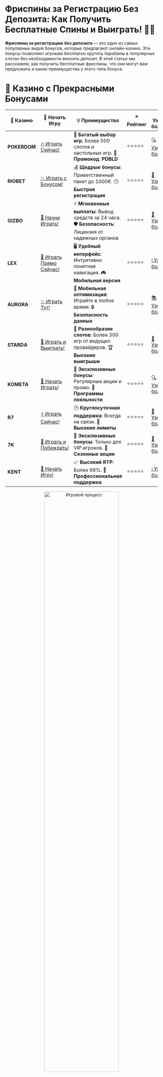 # **Фриспины за Регистрацию Без Депозита: Как Получить Бесплатные Спины и Выиграть! 🎰💸**

**Фриспины за регистрацию без депозита** — это один из самых популярных видов бонусов, которые предлагают онлайн-казино. Эти бонусы позволяют игрокам бесплатно крутить барабаны в популярных слотах без необходимости вносить депозит. В этой статье мы расскажем, как получить бесплатные фриспины, что они могут вам предложить и какие преимущества у этого типа бонуса.

# 🌟 Казино с Прекрасными Бонусами

| 🎲 **Казино** | 🔗 **Начать Игру** | 💡 **Преимущество** | ⭐ **Рейтинг** | 🔗 **Узнать больше** | 🆕 **Новая информация** |
|--------------|---------------------|---------------------|----------------|----------------------|-------------------------|
| **POKERDOM**  | [🔥 Играть Сейчас!](https://brandplay.link/4k77v2yx) | 🎉 **Богатый выбор игр**: Более 500 слотов и настольных игр. 🎁 **Промокод**: **PDBLD** | ⭐⭐⭐⭐⭐ | [🔍 Узнать больше](https://brandplay.link/4k77v2yx) | 🏆 **Победители турниров** получают эксклюзивные подарки! |
| **RIOBET**    | [💥 Играть с Бонусом!](https://brandplay.link/7xBLTPyj) | 💰 **Щедрые бонусы**: Приветственный пакет до 1000€. 🕒 **Быстрая регистрация** | ⭐⭐⭐⭐⭐ | [📖 Узнать больше](https://brandplay.link/7xBLTPyj) | 💬 **Поддержка 24/7** для комфортной игры в любое время! |
| **GIZBO**     | [🚀 Начни Играть!](https://brandplay.link/bprXw4YV) | ⚡ **Мгновенные выплаты**: Вывод средств за 24 часа. 🛡️ **Безопасность**: Лицензия от надежных органов | ⭐⭐⭐⭐⭐ | [📝 Узнать больше](https://brandplay.link/bprXw4YV) | 🔒 **SSL-шифрование** для максимальной безопасности данных игроков. |
| **LEX**       | [💎 Играть Прямо Сейчас!](https://brandplay.link/zW4hdDFV) | 🖥️ **Удобный интерфейс**: Интуитивно понятная навигация. 🎮 **Мобильная версия** | ⭐⭐⭐⭐⭐ | [ℹ️ Узнать больше](https://brandplay.link/zW4hdDFV) | 📱 **Поддержка всех мобильных устройств** для удобства игры в любом месте. |
| **AURORA**    | [✨ Играть Тут!](https://10trafic-stat2.com/click/668546556bcc6313411604bd/6766/13032/subaccount) | 📱 **Мобильная оптимизация**: Играйте в любое время. 🔒 **Безопасность данных** | ⭐⭐⭐⭐⭐ | [📚 Узнать больше](https://10trafic-stat2.com/click/668546556bcc6313411604bd/6766/13032/subaccount) | 🌍 **Международная лицензия** на деятельность в разных странах. |
| **STARDА**    | [🎉 Играть и Выиграть!](https://brandplay.link/fB7xwRFL) | 🎰 **Разнообразие слотов**: Более 300 игр от ведущих провайдеров. 🏆 **Высокие выигрыши** | ⭐⭐⭐⭐⭐ | [🔎 Узнать больше](https://brandplay.link/fB7xwRFL) | 🎉 **Ежемесячные турниры** с крупными призами! |
| **KOMETA**    | [🎁 Начать Играть!](https://brandplay.link/8ZymQJV8) | 🎁 **Эксклюзивные бонусы**: Регулярные акции и промо. 🔄 **Программы лояльности** | ⭐⭐⭐⭐⭐ | [🔍 Узнать больше](https://brandplay.link/8ZymQJV8) | 🌟 **Персонализированные предложения** для долгосрочных игроков. |
| **R7**        | [⚡ Играть Сейчас!](https://brandplay.link/bMd3Yjsw) | 🕒 **Круглосуточная поддержка**: Всегда на связи. 💸 **Высокие лимиты** | ⭐⭐⭐⭐⭐ | [📖 Узнать больше](https://brandplay.link/bMd3Yjsw) | 🎯 **Рейтинг игроков** для лучших участников. |
| **7K**        | [🎯 Играть и Побеждать!](https://brandplay.link/BvQyFShp) | 🌟 **Эксклюзивные бонусы**: Только для VIP игроков. 🎉 **Сезонные акции** | ⭐⭐⭐⭐⭐ | [📝 Узнать больше](https://brandplay.link/BvQyFShp) | 🥇 **Особые привилегии** для постоянных игроков. |
| **KENT**      | [🔑 Начать Игру!](https://brandplay.link/Fv2WP3js) | 📈 **Высокий RTP**: Более 98%. 💼 **Профессиональная поддержка** | ⭐⭐⭐⭐⭐ | [ℹ️ Узнать больше](https://brandplay.link/Fv2WP3js) | 💬 **Поддержка на нескольких языках** для удобства игроков. |

<div align="center"> <img src="https://i.pinimg.com/originals/1d/b3/25/1db325483acbe642c6d4e6fdd73a4988.gif" alt="Игровой процесс" width="70%"> </div>
---

# 🚀 Быстрые Выигрыши и Поддержка

| 🎲 **Казино** | 🔗 **Начать Игру** | 💡 **Преимущество** | ⭐ **Рейтинг** | 🔗 **Узнать больше** | 🆕 **Новая информация** |
|--------------|---------------------|---------------------|----------------|----------------------|-------------------------|
| **GAMA**      | [🎯 Играть Прямо Сейчас!](https://brandplay.link/j6NMKsDz) | 🔍 **Интуитивный интерфейс**: Легкость использования. 🏅 **Престижные турниры** | ⭐⭐⭐⭐☆ | [🔎 Узнать больше](https://brandplay.link/j6NMKsDz) | 🏆 **Турниры с большими призами** каждый месяц. |
| **ONION**     | [💥 Играть и Выигрывать!](https://brandplay.link/zBGRVpQ9) | 🤑 **Низкие ставки**: Идеально для начинающих. 🔄 **Быстрые выводы** | ⭐⭐⭐⭐☆ | [🔍 Узнать больше](https://brandplay.link/zBGRVpQ9) | 🎮 **Казино для новичков** с простыми правилами. |
| **ЧЕМПИОН**   | [🏅 Играть в Турнире!](https://temon-gter.cfd/go/lRq?p80412p304504pcc44t17455) | 🏅 **Лояльная программа**: Награды за активность. 🎁 **Ежемесячные бонусы** | ⭐⭐⭐⭐☆ | [📖 Узнать больше](https://temon-gter.cfd/go/lRq?p80412p304504pcc44t17455) | 🥇 **Турниры и лояльность** — каждый шаг вознаграждается. |
| **VAVADA**    | [🚀 Играть Без Ожидания!](https://vavadapartner.pro/?promo=ea5c9275-6854-4505-94fc-95ab18221945-linkb2) | 🚀 **Быстрая регистрация**: Начните играть мгновенно. 🔐 **Безопасные транзакции** | ⭐⭐⭐⭐☆ | [📝 Узнать больше](https://vavadapartner.pro/?promo=ea5c9275-6854-4505-94fc-95ab18221945-linkb2) | 🏆 **Программа для новых игроков** с бонусами за регистрацию. |
| **FRIENDS**   | [🎉 Играть и Развлекаться!](https://gofriends.mba/linkb2) | 🤝 **Социальные игры**: Играйте с друзьями. 🌐 **Мультиплатформенность** | ⭐⭐⭐⭐☆ | [ℹ️ Узнать больше](https://gofriends.mba/linkb2) | 🎮 **Играйте с друзьями** и зарабатывайте бонусы за совместные действия. |
| **1WIN**      | [⚡ Играть и Выигрывать!](https://brandplay.link/smXVpBbG) | 🏆 **Спортивные ставки**: Широкий выбор видов спорта. 💵 **Высокие коэффициенты** | ⭐⭐⭐⭐☆ | [📚 Узнать больше](https://brandplay.link/smXVpBbG) | ⚽ **Бонусы на спортивные ставки** для активных игроков. |
| **DRIP**      | [💥 Играть Сразу!](https://drp-ircp01.com/c07e6a3db) | 🌐 **Инновационные игры**: Новейшие игровые технологии. 🛡️ **Высокая безопасность** | ⭐⭐⭐⭐☆ | [🔎 Узнать больше](https://drp-ircp01.com/c07e6a3db) | 🔧 **Инновационные функции** для удобства игры. |
| **JOYCASINO** | [🎰 Играть И Побеждать!](https://rpc30.call2me.pro/?/ru/registration?apkpop=0&partner=p24970p3291217pc98f) | 🎁 **Приятные бонусы**: Ежедневные акции и подарки. 🕹️ **Разнообразие игр** | ⭐⭐⭐⭐☆ | [🔍 Узнать больше](https://rpc30.call2me.pro/?/ru/registration?apkpop=0&partner=p24970p3291217pc98f) | 🎉 **Щедрые фриспины** для новых игроков. |
| **PLAYFORTUNA** | [🔥 Играть С Бонусом!](https://fortunapromo.net/alt/playfortuna/registration?0dc4a9362a71feb7e3f165fb8e766f70) | 🎉 **Регулярные акции**: Бонусы, фриспины и многое другое. 🏅 **Турниры** | ⭐⭐⭐⭐☆ | [📚 Узнать больше](https://fortunapromo.net/alt/playfortuna/registration?0dc4a9362a71feb7e3f165fb8e766f70) | 🎯 **Выгодные предложения** на популярные игры. |
| **SYKAA**     | [💸 Играть Сейчас!](https://s-two-way.com/?source=linkb2&pid=30697) | 💸 **Доступные ставки**: Идеально для новичков. 🎁 **Щедрые бонусы** | ⭐⭐⭐⭐☆ | [🔍 Узнать больше](https://s-two-way.com/?source=linkb2&pid=30697) | 💥 **Акции с большими бонусами** для новичков и опытных игроков. |

<div align="center"> <img src="https://schaeffers-cdn.s3.amazonaws.com/images/default-source/schaeffers-cdn-images/default-images/sectors/bigstock-casino-gambling-concept-with-f-369012793.jpg?sfvrsn=493ad806_4" alt="Игровой процесс" width="70%"> </div>
---

# 💸 Казино с Привлекательными Программами Лояльности

| 🎲 **Казино** | 🔗 **Начать Игру** | 💡 **Преимущество** | ⭐ **Рейтинг** | 🔗 **Узнать больше** | 🆕 **Новая информация** |
|--------------|---------------------|---------------------|----------------|----------------------|-------------------------|
| **KOMETA**    | [🎯 Начни Играть!](https://brandplay.link/8ZymQJV8) | 🎁 **Эксклюзивные бонусы**: Регулярные акции и промо. 🔄 **Программы лояльности** | ⭐⭐⭐⭐⭐ | [🔍 Узнать больше](https://brandplay.link/8ZymQJV8) | 🌟 **Персонализированные предложения** для долгосрочных игроков. |
| **1Xslots**   | [🏅 Играть Прямо Сейчас!](https://brandplay.link/hSB1khtr) | 🎉 **Множество акций**: Еженедельные бонусы и турниры. 🛡️ **Безопасность** | ⭐⭐⭐⭐⭐ | [📚 Узнать больше](https://brandplay.link/hSB1khtr) | 🏅 **Награды за активность**: участники программы лояльности получают специальные привилегии. |
| **R7**        | [🚀 Играть Сейчас!](https://brandplay.link/bMd3Yjsw) | 🕒 **Круглосуточная поддержка**: Всегда на связи. 💸 **Высокие лимиты** | ⭐⭐⭐⭐⭐ | [📖 Узнать больше](https://brandplay.link/bMd3Yjsw) | 💬 **VIP-поддержка** для постоянных игроков с приоритетом. |

<div align="center"> <img src="https://i.pinimg.com/originals/1d/b3/25/1db325483acbe642c6d4e6fdd73a4988.gif" alt="Игровой процесс" width="70%"> </div>
---

## Что Такое **Фриспины за Регистрацию Без Депозита**? 🎁

**Фриспины за регистрацию без депозита** — это бонус, который предоставляется игрокам при регистрации в казино. Он даёт возможность вращать барабаны в слотах без необходимости вносить депозит. Обычно такие бонусы предлагаются новым игрокам как способ познакомить их с казино и его играми.

### Почему стоит использовать **Фриспины за Регистрацию**?  
- **Бесплатные вращения**: Вы не рискуете своими деньгами, но при этом можете выиграть реальные деньги.
- **Без депозитов**: Получить фриспины можно без обязательства внесения депозита.
- **Шанс выиграть**: Фриспины могут привести к реальным выплатам, если вам повезет.

## Как Получить **Фриспины за Регистрацию Без Депозита**? 🎉

Процесс получения фриспинов за регистрацию обычно несложен. Вот шаги, которые вам нужно выполнить:

### 1. **Выберите Лицензированное Казино** 🏆  
Прежде всего, выберите онлайн-казино, которое предлагает фриспины за регистрацию без депозита. Убедитесь, что казино имеет лицензию, чтобы гарантировать безопасность ваших данных и честность игр.

### 2. **Зарегистрируйтесь в Казино** 📋  
Чтобы получить бонус, вам нужно пройти процесс регистрации. Обычно это включает в себя создание аккаунта с указанием вашего имени, электронной почты и других данных.

### 3. **Получите Бонус** 🎁  
После регистрации вам будет предоставлен бонус в виде бесплатных вращений на определённых слотах. Обычно фриспины начисляются автоматически, но в некоторых казино для активации бонуса потребуется ввести промокод.

### 4. **Используйте Фриспины** 🎰  
После получения бонуса вы можете начать использовать бесплатные спины на выбранных слотах. Обычно фриспины действуют на определённые игры, так что важно ознакомиться с условиями использования.

### 5. **Выплаты и Условия** 💸  
Выигрыши с фриспинов могут быть переведены на ваш баланс, но обратите внимание на требования по ставкам (wagering), которые могут быть установлены казино. Например, вы можете понадобиться прокрутить выигрыш определённое количество раз, прежде чем вывести деньги.

## Как Выиграть с **Фриспинами за Регистрацию**? 💰

Играть с фриспинами может быть увлекательно и прибыльно, если учитывать несколько важных моментов:

### 1. **Понимание Условий Бонуса** 📜  
Обязательно ознакомьтесь с условиями бонуса. Например, узнайте, на какие игры действуют фриспины и какие требования по ставкам нужно выполнить, чтобы вывести деньги.

### 2. **Играйте в Популярные Слоты** 🎰  
Многие казино предоставляют фриспины на самые популярные игровые автоматы. Играть в эти слоты будет не только увлекательно, но и выгодно, так как вы сможете изучить механику игр, которые часто выплачивают.

### 3. **Используйте Дополнительные Бонусы** 💎  
Если казино предоставляет дополнительные бонусы, такие как бонусы на депозит или кешбек, их можно использовать для увеличения своего баланса, что повысит ваши шансы на выигрыш.

### 4. **Следите за Лимитами Выигрыша** ⚡  
Некоторые казино могут ограничить максимальный размер выигрыша с фриспинов. Убедитесь, что вы в курсе таких ограничений, чтобы избежать разочарования.

## Преимущества **Фриспинов за Регистрацию** 🎉

### 1. **Отсутствие Риска** 🎯  
Вы не рискуете своими деньгами, так как фриспины предоставляются бесплатно. Это отличный способ попробовать новые слоты и игры без вложений.

### 2. **Возможность Выиграть Реальные Деньги** 💵  
Несмотря на то, что фриспины предоставляются бесплатно, ваши выигрыши с них могут быть переведены на реальный баланс, что даёт шанс выиграть настоящие деньги.

### 3. **Нет Необходимости Внесения Депозита** 💳  
Этот бонус даёт игрокам возможность начать играть и выигрывать без необходимости делать депозит, что делает его доступным для новичков и тех, кто не готов вкладывать деньги.

### 4. **Безопасность и Удобство** 🔒  
Как правило, казино, предлагающие фриспины за регистрацию, используют защищённые системы для обработки данных и выплат, что гарантирует безопасность ваших средств.

## Советы по Игре с **Фриспинами за Регистрацию** 🎯

### 1. **Играйте в Правилах** 📜  
Обязательно ознакомьтесь с условиями бонуса, чтобы знать, какие игры подходят для фриспинов и какие ставки нужно выполнить.

### 2. **Не Забывайте о Вейджере** 💸  
Убедитесь, что вы понимаете, как работает требование по ставкам (wagering). Некоторые казино могут требовать, чтобы вы прокрутили выигрыш несколько раз перед тем, как вывести деньги.

### 3. **Используйте Бесплатные Спины Вовремя** ⏳  
Фриспины обычно имеют срок действия. Следите за временем и используйте их до истечения срока, чтобы не потерять бонус.

### 4. **Играть Ответственно** 🛡️  
Помните, что азартные игры должны приносить радость и развлечение, а не стать источником стресса. Устанавливайте лимиты на свои ставки и всегда играйте ответственно.

## Заключение 🏁

**Фриспины за регистрацию без депозита** — это отличная возможность для новичков и опытных игроков попробовать свои силы в онлайн-казино без необходимости рисковать собственными деньгами. Получив бесплатные спины, вы можете насладиться игрой и, возможно, выиграть реальные деньги. Главное — внимательно читать условия бонуса, чтобы максимально эффективно использовать его возможности.

---
*Азартные игры могут вызвать зависимость. Играйте ответственно и выбирайте только лицензированные казино для безопасной игры.*
